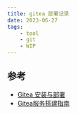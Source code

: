 ```yaml
---
title: gitea 部署记录
date: 2023-06-27
tags:
    - tool
    - git
    - WIP
---
```


## 参考

- [Gitea 安装与部署](https://wiki.coderqs.com/%E5%B7%A5%E5%85%B7/%E7%BC%96%E7%A8%8B%E5%B7%A5%E5%85%B7/%E7%89%88%E6%9C%AC%E6%8E%A7%E5%88%B6/git/%E8%A1%8D%E7%94%9F%E5%93%81/gitea/%E5%AE%89%E8%A3%85%E4%B8%8E%E9%83%A8%E7%BD%B2/)
- [Gitea服务搭建指南](https://www.cnblogs.com/sixsen/p/13218347.html)